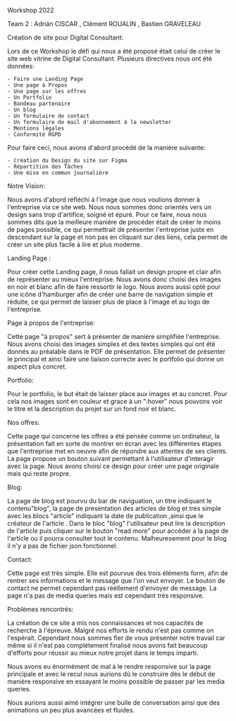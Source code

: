 Workshop 2022

Team 2 : Adrián CISCAR , Clément ROUALIN , Bastien GRAVELEAU

Création de site pour Digital Consultant:

Lors de ce Workshop le défi qui nous a été proposé était celui de créer le site web vitrine de 
Digital Consultant. Plusieurs directives nous ont été données:

    - Faire une Landing Page 
    - Une page à Propos
    - Une page sur les offres 
    - Un Portfolio
    - Bandeau partenaire
    - Un blog
    - Un formulaire de contact
    - Un formulaire de mail d'abonnement à la newsletter 
    - Mentions légales
    - Conformité RGPD 

Pour faire ceci, nous avons d'abord procédé de la manière suivante:

    - Création du Design du site sur Figma
    - Répartition des Tâches
    - Une mise en commun journalière



Notre Vision:

Nous avons d'abord réfléchi à l'image que nous voulions donner à l'entreprise via ce site web. Nous 
nous sommes donc orientés vers un design sans trop d'artifice, soigné et épuré. Pour ce faire, nous nous 
sommes dits que la meilleure manière de procéder était de créer le moins de pages possible, ce qui permettrait
de présenter l'entreprise juste en descendant sur la page et non pas en cliquant sur des liens, cela permet 
de créer un site plus facile à lire et plus moderne.



Landing Page :

Pour créer cette Landing page, il nous fallait un design propre et clair afin de représenter au mieux l'entreprise.
Nous avons donc choisi des images en noir et blanc afin de faire ressortir le logo. Nous avons aussi opté
pour une icône d'hamburger afin de créer une barre de navigation simple et réduite, ce qui permet de laisser plus de place 
à l'image et au logo de l'entreprise.



Page à propos de l'entreprise:

Cette page "à propos" sert à présenter de manière simplifiée l'entreprise. Nous avons choisi des images simples et des textes simples
qui ont été donnés au préalable dans le PDF de présentation. Elle permet de présenter le principal et ainsi faire une liaison
correcte avec le portfolio qui donne un aspect plus concret.



Portfolio: 

Pour le portfolio, le but était de laisser place aux images et au concret. 
Pour cela nos images sont en couleur et grace à un ":hover" nous pouvons voir le titre et la description du projet sur un fond noir et blanc.



Nos offres: 

Cette page qui concerne les offres a été pensée comme un ordinateur, la présentation fait en sorte de montrer en écran avec
les différentes étapes que l'entreprise met en oeuvre afin de répondre aux attentes de ses clients.
La page propose un bouton suivant permettant à l'utilisateur d'interagir avec la page. Nous avons choisi 
ce design pour créer une page originale mais qui reste propre.



Blog:

La page de blog est pourvu du bar de naviguation, un titre indiquant le contenu"blog",
la page de presentation des articles de blog et tres simple avec les blocs "article" indiquant la date de publication ,ainsi que le créateur de l'article .
Dans le bloc "blog" l'utilisateur peut lire la description de l'article puis cliquer sur le bouton "read more" pour accéder a la page de l'article ou il pourra consulter tout le contenu.
Malheuresement pour le blog il n'y a pas de fichier json fonctionnel.

Contact:

Cette page est très simple. Elle est pourvue des trois éléments form, afin de rentrer ses informations et le message que l'on veut envoyer.
Le bouton de contact ne permet cependant pas rééllement d'envoyer de message.
La page n'a pas de media queries mais est cependant très responsive.


Problèmes rencontrés:

La création de ce site a mis nos connaissances et nos capacités de recherche à l'épreuve. Malgré nos efforts le rendu
n'est pas comme on l'espérait. Cependant nous sommes fier de vous présenter notre travail car même si il n'est pas 
complétement finalisé nous avons fait beaucoup d'efforts pour réussir au mieux notre projet dans le temps imparti.

Nous avons eu énormément de mal à le rendre responsive sur la page principale et avec le recul nous aurions dû le construire dès le début
de manière responsive en essayant le moins possible de passer par les media queries.

Nous aurions aussi aimé intégrer une bulle de conversation ainsi que des animations un peu plus avancées et fluides.








